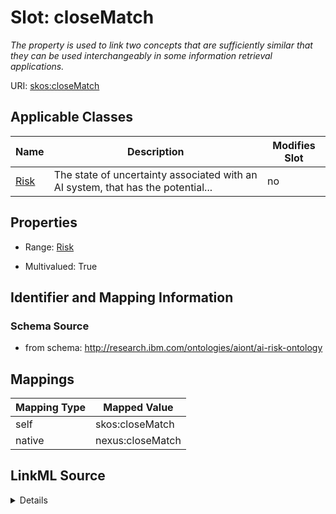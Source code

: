 

# Slot: closeMatch


_The property is used to link two concepts that are sufficiently similar that they can be used interchangeably in some information retrieval applications._





URI: [skos:closeMatch](skos:closeMatch)



<!-- no inheritance hierarchy -->





## Applicable Classes

| Name | Description | Modifies Slot |
| --- | --- | --- |
| [Risk](Risk.md) | The state of uncertainty associated with an AI system, that has the potential... |  no  |







## Properties

* Range: [Risk](Risk.md)

* Multivalued: True





## Identifier and Mapping Information







### Schema Source


* from schema: http://research.ibm.com/ontologies/aiont/ai-risk-ontology




## Mappings

| Mapping Type | Mapped Value |
| ---  | ---  |
| self | skos:closeMatch |
| native | nexus:closeMatch |




## LinkML Source

<details>
```yaml
name: closeMatch
description: The property is used to link two concepts that are sufficiently similar
  that they can be used interchangeably in some information retrieval applications.
from_schema: http://research.ibm.com/ontologies/aiont/ai-risk-ontology
rank: 1000
slot_uri: skos:closeMatch
alias: closeMatch
domain_of:
- Risk
range: Risk
multivalued: true
inlined: false

```
</details>